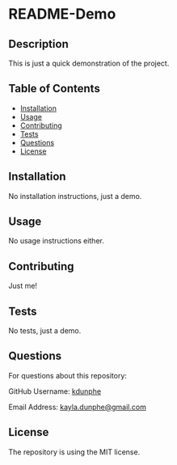 # README-Demo
  ## Description
  This is just a quick demonstration of the project.

  ## Table of Contents
  * [Installation](#installation)
  * [Usage](#usage)
  * [Contributing](#contributing)
  * [Tests](#tests)
  * [Questions](#questions)
  * [License](#license)

  ## Installation
  No installation instructions, just a demo.

  ## Usage
  No usage instructions either.

  ## Contributing
  Just me!

  ## Tests
  No tests, just a demo.

  ## Questions
  For questions about this repository:

  GitHub Username: [kdunphe](https://github.com/kdunphe)

  Email Address: kayla.dunphe@gmail.com


  ## License
  The repository is using the MIT license.

